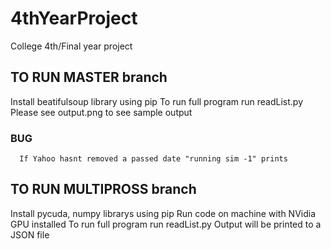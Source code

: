 # 4thYearProject
College 4th/Final year project 

## TO RUN MASTER branch
Install beatifulsoup library using pip
To run full program run readList.py
Please see output.png to see sample output
  ### BUG
      If Yahoo hasnt removed a passed date "running sim -1" prints
## TO RUN MULTIPROSS branch
Install pycuda, numpy librarys using pip 
Run code on machine with NVidia GPU installed
To run full program run readList.py
Output will be printed to a JSON file
